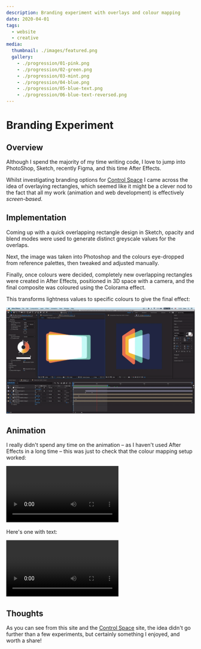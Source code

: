 ```yaml
---
description: Branding experiment with overlays and colour mapping
date: 2020-04-01
tags:
  - website
  - creative
media:
  thumbnail: ./images/featured.png
  gallery:
    - ./progression/01-pink.png
    - ./progression/02-green.png
    - ./progression/03-mint.png
    - ./progression/04-blue.png
    - ./progression/05-blue-text.png
    - ./progression/06-blue-text-reversed.png
---
```


# Branding Experiment

## Overview

Although I spend the majority of my time writing code, I love to jump into PhotoShop, Sketch, recently Figma, and this time After Effects.

Whilst investigating branding options for [Control Space](../../../products/control-space) I came across the idea of overlaying rectangles, which seemed like it might be a clever nod to the fact that all my work (animation and web development) is effectively *screen-based*.

## Implementation

Coming up with a quick overlapping rectangle design in Sketch, opacity and blend modes were used to generate distinct greyscale values for the overlaps.

Next, the image was taken into Photoshop and the colours eye-dropped from reference palettes, then tweaked and adjusted manually.

Finally, once colours were decided, completely new overlapping rectangles were created in After Effects, positioned in 3D space with a camera, and the final composite was coloured using the Colorama effect.

This transforms lightness values to specific colours to give the final effect:

![after effects](./animation/after-effects.png)

## Animation

I really didn't spend any time on the animation – as I haven't used After Effects in a long time – this was just to check that the colour mapping setup worked:

<video class="centered" controls>
  <source src="./animation/simple.mp4" type="video/mp4">
</video>

Here's one with text:

<video class="centered" controls>
  <source src="./animation/text.mp4" type="video/mp4">
</video>


## Thoughts

As you can see from this site and the [Control Space](https://controlspace.app) site, the idea didn't go further than a few experiments, but certainly something I enjoyed, and worth a share!

